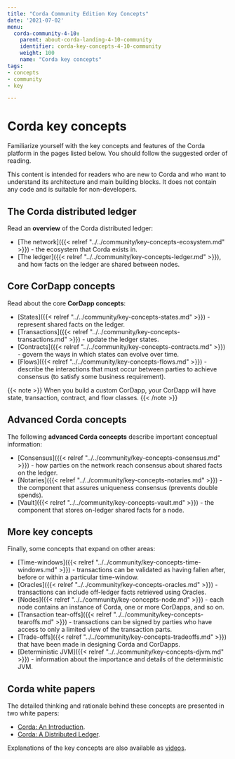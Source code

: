 ```yaml
---
title: "Corda Community Edition Key Concepts"
date: '2021-07-02'
menu:
  corda-community-4-10:
    parent: about-corda-landing-4-10-community
    identifier: corda-key-concepts-4-10-community
    weight: 100
    name: "Corda key concepts"
tags:
- concepts
- community
- key

---
```


# Corda key concepts

Familiarize yourself with the key concepts and features of the Corda platform in the pages listed below. You should follow the suggested order of reading.

This content is intended for readers who are new to Corda and who want to understand its architecture and main building blocks. It does not contain any code and is suitable for non-developers.

## The Corda distributed ledger

Read an **overview** of the Corda distributed ledger:

* [The network]({{< relref "../../community/key-concepts-ecosystem.md" >}}) - the ecosystem that Corda exists in.
* [The ledger]({{< relref "../../community/key-concepts-ledger.md" >}}), and how facts on the ledger are shared between nodes.

## Core CorDapp concepts

Read about the core **CorDapp concepts**:

* [States]({{< relref "../../community/key-concepts-states.md" >}}) - represent shared facts on the ledger.
* [Transactions]({{< relref "../../community/key-concepts-transactions.md" >}}) - update the ledger states.
* [Contracts]({{< relref "../../community/key-concepts-contracts.md" >}}) - govern the ways in which states can evolve over time.
* [Flows]({{< relref "../../community/key-concepts-flows.md" >}}) - describe the interactions that must occur between parties to achieve consensus (to satisfy some business requirement).

{{< note >}}
When you build a custom CorDapp, your CorDapp will have state, transaction, contract, and flow classes.
{{< /note >}}

## Advanced Corda concepts

The following **advanced Corda concepts** describe important conceptual information:

* [Consensus]({{< relref "../../community/key-concepts-consensus.md" >}}) - how parties on the network reach consensus about shared facts on the ledger.
* [Notaries]({{< relref "../../community/key-concepts-notaries.md" >}}) - the component that assures uniqueness consensus (prevents double spends).
* [Vault]({{< relref "../../community/key-concepts-vault.md" >}}) - the component that stores on-ledger shared facts for a node.

## More key concepts

Finally, some concepts that expand on other areas:

* [Time-windows]({{< relref "../../community/key-concepts-time-windows.md" >}}) - transactions can be validated as having fallen after, before or within a particular time-window.
* [Oracles]({{< relref "../../community/key-concepts-oracles.md" >}}) - transactions can include off-ledger facts retrieved using Oracles.
* [Nodes]({{< relref "../../community/key-concepts-node.md" >}}) - each node contains an instance of Corda, one or more CorDapps, and so on.
* [Transaction tear-offs]({{< relref "../../community/key-concepts-tearoffs.md" >}}) - transactions can be signed by parties who have access to only a limited view of the transaction parts.
* [Trade-offs]({{< relref "../../community/key-concepts-tradeoffs.md" >}}) that have been made in designing Corda and CorDapps.
* [Deterministic JVM]({{< relref "../../community/key-concepts-djvm.md" >}}) - information about the importance and details of the deterministic JVM.

## Corda white papers

The detailed thinking and rationale behind these concepts are presented in two white papers:

* [Corda: An Introduction](https://www.r3.com/white-papers/the-corda-platform-an-introduction-whitepaper/).
* [Corda: A Distributed Ledger](https://www.r3.com/white-papers/corda-technical-whitepaper/).

Explanations of the key concepts are also available as [videos](https://vimeo.com/album/4555732/).
